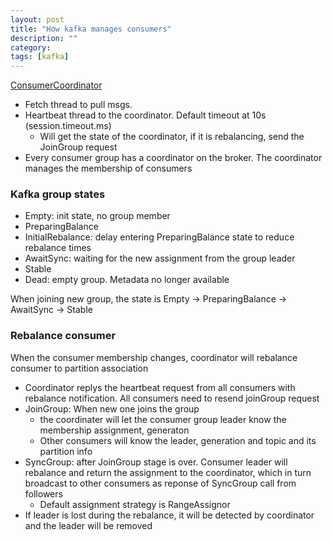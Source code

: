 ```yaml
---
layout: post
title: "How kafka manages consumers" 
description: ""
category: 
tags: [kafka]
---
```


[ConsumerCoordinator](https://github.com/apache/kafka/blob/trunk/clients/src/main/java/org/apache/kafka/clients/consumer/internals/ConsumerCoordinator.java) 

* Fetch thread to pull msgs. 
* Heartbeat thread to the coordinator. Default timeout at 10s (session.timeout.ms)
  * Will get the state of the coordinator, if it is rebalancing, send the JoinGroup request
* Every consumer group has a coordinator on the broker. The coordinator manages the membership of consumers

### Kafka group states

* Empty: init state, no group member
* PreparingBalance
* InitialRebalance: delay entering PreparingBalance state to reduce rebalance times
* AwaitSync: waiting for the new assignment from the group leader
* Stable
* Dead: empty group. Metadata no longer available

When joining new group, the state is Empty -> PreparingBalance -> AwaitSync -> Stable

### Rebalance consumer

When the consumer membership changes, coordinator will rebalance consumer to partition association 
 
* Coordinator replys the heartbeat request from all consumers with rebalance notification. All consumers need to resend joinGroup request
* JoinGroup: When new one joins the group
  * the coordinater will let the consumer group leader know the membership assignment, generaton
  * Other consumers will know the leader, generation  and topic and its partition info
* SyncGroup: after JoinGroup stage is over. Consumer leader will rebalance and return the assignment to the coordinator, which in turn broadcast to other consumers as reponse of SyncGroup call from followers
  * Default assignment strategy is RangeAssignor
* If leader is lost during the rebalance, it will be detected by coordinator and the leader will be removed

